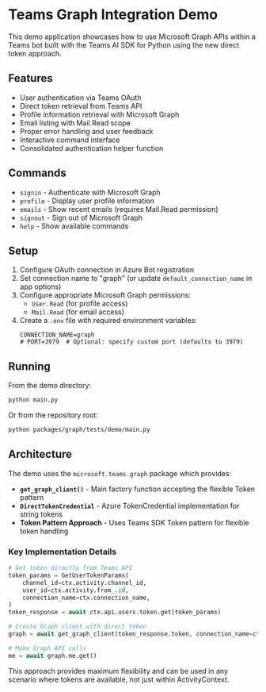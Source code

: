 # Teams Graph Integration Demo

This demo application showcases how to use Microsoft Graph APIs within a Teams bot built with the
Teams AI SDK for Python using the new direct token approach.

## Features

- User authentication via Teams OAuth
- Direct token retrieval from Teams API
- Profile information retrieval with Microsoft Graph
- Email listing with Mail.Read scope
- Proper error handling and user feedback
- Interactive command interface
- Consolidated authentication helper function

## Commands

- `signin` - Authenticate with Microsoft Graph
- `profile` - Display user profile information
- `emails` - Show recent emails (requires Mail.Read permission)
- `signout` - Sign out of Microsoft Graph
- `help` - Show available commands

## Setup

1. Configure OAuth connection in Azure Bot registration
2. Set connection name to "graph" (or update `default_connection_name` in app options)
3. Configure appropriate Microsoft Graph permissions:
   - `User.Read` (for profile access)
   - `Mail.Read` (for email access)
4. Create a `.env` file with required environment variables:
   ```
   CONNECTION_NAME=graph
   # PORT=3979  # Optional: specify custom port (defaults to 3979)
   ```

## Running

From the demo directory:

```bash
python main.py
```

Or from the repository root:

```bash
python packages/graph/tests/demo/main.py
```

## Architecture

The demo uses the `microsoft.teams.graph` package which provides:

- **`get_graph_client()`** - Main factory function accepting the flexible Token pattern
- **`DirectTokenCredential`** - Azure TokenCredential implementation for string tokens
- **Token Pattern Approach** - Uses Teams SDK Token pattern for flexible token handling

### Key Implementation Details

```python
# Get token directly from Teams API
token_params = GetUserTokenParams(
    channel_id=ctx.activity.channel_id,
    user_id=ctx.activity.from_.id,
    connection_name=ctx.connection_name,
)
token_response = await ctx.api.users.token.get(token_params)

# Create Graph client with direct token
graph = await get_graph_client(token_response.token, connection_name=ctx.connection_name)

# Make Graph API calls
me = await graph.me.get()
```

This approach provides maximum flexibility and can be used in any scenario where tokens are available, not just within ActivityContext.

```

```
